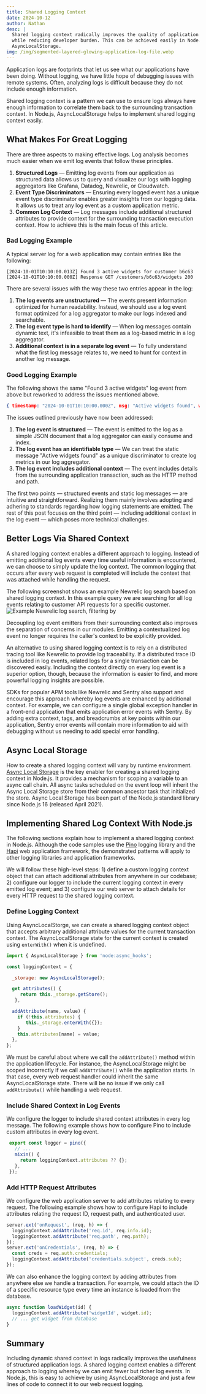 ```yaml
---
title: Shared Logging Context
date: 2024-10-12
author: Nathan
desc: |
  Shared logging context radically improves the quality of application logs
  while reducing developer burden. This can be achieved easily in Node.js using
  AsyncLocalStorage.
img: /img/segmented-layered-glowing-application-log-file.webp
---
```




Application logs are footprints that let us see what our applications have been doing. Without logging, we have little hope of debugging issues with remote systems. Often, analyzing logs is difficult because they do not include enough information.

Shared logging context is a pattern we can use to ensure logs always have enough information to correlate them back to the surrounding transaction context. In Node.js, AsyncLocalStorage helps to implement shared logging context easily.

## What Makes For Great Logging

There are three aspects to making effective logs. Log analysis becomes much easier when we emit log events that follow these principles.

1. **Structured Logs** — Emitting log events from our application as structured data allows us to query and visualize our logs with logging aggregators like Grafana, Datadog, Newrelic, or Cloudwatch.
2. **Event Type Discriminators** — Ensuring every logged event has a unique event type discriminator enables greater insights from our logging data. It allows us to treat any log event as a custom application metric.
3. **Common Log Context** — Log messages include additional structured attributes to provide context for the surrounding transaction execution context. How to achieve this is the main focus of this article.

### Bad Logging Example

A typical server log for a web application may contain entries like the following:

```
[2024-10-01T10:10:00.013Z] Found 3 active widgets for customer b6c63
[2024-10-01T10:10:00.000Z] Response GET /customers/b6c63/widgets 200
```

There are several issues with the way these two entries appear in the log:

1. **The log events are unstructured** — The events present information optimized for human readability. Instead, we should use a log event format optimized for a log aggregator to make our logs indexed and searchable.
2. **The log event type is hard to identify** — When log messages contain dynamic text, it's infeasible to treat them as a log-based metric in a log aggregator.
3. **Additional context is in a separate log event** — To fully understand what the first log message relates to, we need to hunt for context in another log message.

### Good Logging Example

The following shows the same "Found 3 active widgets" log event from above but
reworked to address the issues mentioned above.

```json
{ timestamp: "2024-10-01T10:10:00.000Z", msg: "Active widgets found", widgetCount: 3, customerId: "b6c63", "method": "GET", "path": "/users/b6c63/widgets" }
```

The issues outlined previously have now been addressed:

1. **The log event is structured** — The event is emitted to the log as a simple JSON document that a log aggregator can easily consume and index.
2. **The log event has an identifiable type** — We can treat the static message "Active widgets found" as a unique discriminator to create log metrics in our log aggregator.
3. **The log event includes additional context** — The event includes details from the surrounding application transaction, such as the HTTP method and path.

The first two points — structured events and static log messages — are intuitive and straightforward. Realizing them mainly involves adopting and adhering to standards regarding how logging statements are emitted. The rest of this post focuses on the third point — including additional context in the log event — which poses more technical challenges.

## Better Logs Via Shared Context

A shared logging context enables a different approach to logging. Instead of emitting additional log events every time useful information is encountered, we can choose to simply update the log context. The common logging that occurs after every web request is completed will include the context that was attached while handling the request.

The following screenshot shows an example Newrelic log search based on shared logging context. In this example query we are searching for all log events relating to customer API requests for a specific customer.
![Example Newrelic log search, filtering by ](/img/newrelic-log-search-example.webp)

Decoupling log event emitters from their surrounding context also improves the separation of concerns in our modules. Emitting a contextualized log event no longer requires the caller's context to be explicitly provided.

An alternative to using shared logging context is to rely on a distributed tracing tool like Newrelic to provide log traceability. If a distributed trace ID is included in log events, related logs for a single transaction can be discovered easily. Including the context directly on every log event is a superior option, though, because the information is easier to find, and more powerful logging insights are possible.

SDKs for popular APM tools like Newrelic and Sentry also support and encourage this approach whereby log events are enhanced by additional context. For example, we can configure a single global exception handler in a front-end application that emits application error events with Sentry. By adding extra context, tags, and breadcrumbs at key points within our application, Sentry error events will contain more information to aid with debugging without us needing to add special error handling.


## Async Local Storage

How to create a shared logging context will vary by runtime environment. [Async Local Storage][async-local-storage] is the key enabler for creating a shared logging context in Node.js. It provides a mechanism for scoping a variable to an async call chain. All async tasks scheduled on the event loop will inherit the Async Local Storage store from their common ancestor task that initialized the store. Async Local Storage has been part of the Node.js standard library since Node.js 16 (released April 2021).

## Implementing Shared Log Context With Node.js

The following sections explain how to implement a shared logging context in Node.js. Although the code samples use the [Pino][pino] logging library and the [Hapi][] web application framework, the demonstrated patterns will apply to other logging libraries and application frameworks.

We will follow these high-level steps: 1) define a custom logging context object that can attach additional attributes from anywhere in our codebase; 2) configure our logger to include the current logging context in every emitted log event; and 3) configure our web server to attach details for every HTTP request to the shared logging context.

### Define Logging Context

Using AsyncLocalStorge, we can create a shared logging context object that accepts arbitrary additional attribute values for the current transaction context. The AsyncLocalStorage state for the current context is created using `enterWith()` when it is undefined.

```js
import { AsyncLocalStorage } from 'node:async_hooks';

const loggingContext = {

  _storage: new AsyncLocalStorage();

  get attributes() {
     return this._storage.getStore();
   },

  addAttribute(name, value) {
    if (!this.attributes) {
       this._storage.enterWith({});
    }
    this.attributes[name] = value;
  },
};
```

We must be careful about where we call the `addAttribute()` method within the application lifecycle. For instance, the AsyncLocalStorage might be scoped incorrectly if we call `addAttribute()` while the application starts. In that case, every web request handler could inherit the same AsyncLocalStorage state. There will be no issue if we only call `addAttribute()` while handling a web request.

### Include Shared Context in Log Events

We configure the logger to include shared context attributes in every log message. The following example shows how to configure Pino to include custom attributes in every log event.

```js
 export const logger = pino({
   // ...
   mixin() {
     return loggingContext.attributes ?? {};
   },
 });
```


### Add HTTP Request Attributes

We configure the web application server to add attributes relating to every request. The following example shows how to configure Hapi to include attributes relating the request ID, request path, and authenticated user.

```js
server.ext('onRequest', (req, h) => {
  loggingContext.addAttribute('req.id', req.info.id);
  loggingContext.addAttribute('req.path', req.path);
});
server.ext('onCredentials', (req, h) => {
  const creds = req.auth.credentials;
  loggingContext.addAttribute('credentials.subject', creds.sub);
});
```

We can also enhance the logging context by adding attributes from anywhere else we handle a transaction. For example, we could attach the ID of a specific resource type every time an instance is loaded from the database.

```js
async function loadWidget(id) {
  loggingContext.addAttribute('widgetId', widget.id);
  // ... get widget from database
}
```


## Summary

Including dynamic shared context in logs radically improves the usefulness of structured application logs. A shared logging context enables a different approach to logging whereby we can emit fewer but richer log events. In Node.js, this is easy to achieve by using AsyncLocalStorage and just a few lines of code to connect it to our web request logging.


[pino]: https://github.com/pinojs
[hapi]: https://hapi.dev
[async-local-storage]: https://nodejs.org/docs/latest-v20.x/api/async_context.html#class-asynclocalstorage
